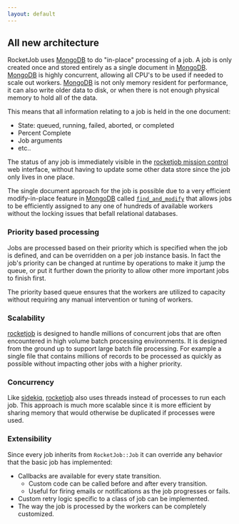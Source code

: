 ```yaml
---
layout: default
---
```


## All new architecture

RocketJob uses [MongoDB][6] to do "in-place" processing of a job. A job is only created
once and stored entirely as a single document in [MongoDB][6]. [MongoDB][6] is highly concurrent,
allowing all CPU's to be used if needed to scale out workers. [MongoDB][6] is not
only memory resident for performance, it can also write older data to disk, or
when there is not enough physical memory to hold all of the data.

This means that all information relating to a job is held in the one document:

* State: queued, running, failed, aborted, or completed
* Percent Complete
* Job arguments
* etc..

The status of any job is immediately visible in the [rocketjob mission control][1] web
interface, without having to update some other data store since the job only lives
in one place.

The single document approach for the job is possible due to a very efficient
modify-in-place feature in [MongoDB][6] called [`find_and_modify`](http://docs.mongodb.org/manual/reference/command/findAndModify/)
that allows jobs to be efficiently assigned to any one of hundreds of available
workers without the locking issues that befall relational databases.

### Priority based processing

Jobs are processed based on their priority which is specified when the job is defined,
and can be overridden on a per job instance basis. In fact the job's priority can be
changed at runtime by operations to make it jump the queue, or put it further down
the priority to allow other more important jobs to finish first.

The priority based queue ensures that the workers are utilized to capacity
without requiring any manual intervention or tuning of workers.

### Scalability

[rocketjob][0] is designed to handle millions of concurrent jobs that are often
encountered in high volume batch processing environments.
It is designed from the ground up to support large batch file processing.
For example a single file that contains millions of records to be processed
as quickly as possible without impacting other jobs with a higher priority.

### Concurrency

Like [sidekiq][3], [rocketjob][0] also uses threads instead of processes to run each
job. This approach is much more scalable since it is more efficient by sharing
memory that would otherwise be duplicated if processes were used.

### Extensibility

Since every job inherits from `RocketJob::Job` it can override any behavior that
the basic job has implemented:

* Callbacks are available for every state transition.
  * Custom code can be called before and after every transition.
  * Useful for firing emails or notifications as the job progresses or fails.
* Custom retry logic specific to a class of job can be implemented.
* The way the job is processed by the workers can be completely customized.

[0]: http://rocketjob.io
[1]: https://github.com/rocketjob/rocketjob_mission_control
[2]: https://github.com/resque/resque
[3]: https://github.com/mperham/sidekiq
[4]: http://sidekiq.org/pro/
[5]: http://redis.io
[6]: http://mongodb.org/
[7]: https://github.com/collectiveidea/delayed_job/

